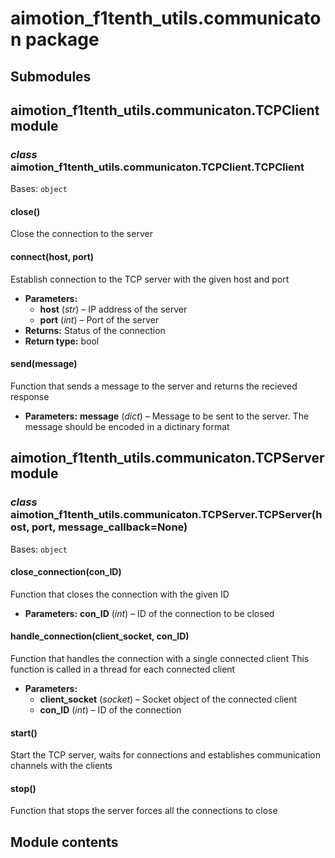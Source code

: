 # aimotion_f1tenth_utils.communicaton package

## Submodules

## aimotion_f1tenth_utils.communicaton.TCPClient module

### *class* aimotion_f1tenth_utils.communicaton.TCPClient.TCPClient

Bases: `object`

#### close()

Close the connection to the server

#### connect(host, port)

Establish connection to the TCP server with the given host and port

* **Parameters:**
  * **host** (*str*) – IP address of the server
  * **port** (*int*) – Port of the server
* **Returns:**
  Status of the connection
* **Return type:**
  bool

#### send(message)

Function that sends a message to the server and returns the recieved response

* **Parameters:**
  **message** (*dict*) – Message to be sent to the server. The message should be encoded in a dictinary format

## aimotion_f1tenth_utils.communicaton.TCPServer module

### *class* aimotion_f1tenth_utils.communicaton.TCPServer.TCPServer(host, port, message_callback=None)

Bases: `object`

#### close_connection(con_ID)

Function that closes the connection with the given ID

* **Parameters:**
  **con_ID** (*int*) – ID of the connection to be closed

#### handle_connection(client_socket, con_ID)

Function that handles the connection with a single connected client This function is called in a thread for each connected client

* **Parameters:**
  * **client_socket** (*socket*) – Socket object of the connected client
  * **con_ID** (*int*) – ID of the connection

#### start()

Start the TCP server, waits for connections and establishes communication channels with the clients

#### stop()

Function that stops the server forces all the connections to close

## Module contents
